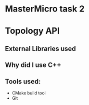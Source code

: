 # MasterMicro task 2
# Topology API

## External Libraries used

## Why did I use C++

## Tools used:
- CMake build tool
- Git

